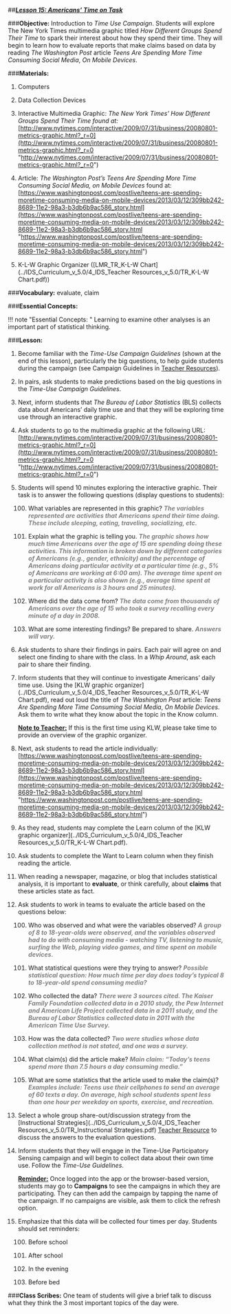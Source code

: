 ##***<u>Lesson 15: Americans’ Time on Task</u>***

###**Objective:**
Introduction to *Time Use Campaign*. Students will explore The New York Times multimedia graphic titled
*How Different Groups Spend Their Time* to spark their interest about how they spend their time. They will
begin to learn how to evaluate reports that make claims based on data by reading *The Washington Post*
article *Teens Are Spending More Time Consuming Social Media*, *On Mobile Devices*.

###**Materials:**
1. Computers

2. Data Collection Devices

3. Interactive Multimedia Graphic: *The New York Times’ How Different Groups Spend Their Time
found at:* [http://www.nytimes.com/interactive/2009/07/31/business/20080801-metrics-graphic.html?_r=0](http://www.nytimes.com/interactive/2009/07/31/business/20080801-metrics-graphic.html?_r=0 "http://www.nytimes.com/interactive/2009/07/31/business/20080801-metrics-graphic.html?_r=0")

4. Article: *The Washington Post’s Teens Are Spending More Time Consuming Social Media, on
Mobile Devices* found at: 
[https://www.washingtonpost.com/postlive/teens-are-spending-moretime-consuming-media-on-mobile-devices/2013/03/12/309bb242-8689-11e2-98a3-b3db6b9ac586_story.html](https://www.washingtonpost.com/postlive/teens-are-spending-moretime-consuming-media-on-mobile-devices/2013/03/12/309bb242-8689-11e2-98a3-b3db6b9ac586_story.html "https://www.washingtonpost.com/postlive/teens-are-spending-moretime-consuming-media-on-mobile-devices/2013/03/12/309bb242-8689-11e2-98a3-b3db6b9ac586_story.html")

5. K-L-W Graphic Organizer ([LMR_TR_K-L-W Chart](../IDS_Curriculum_v_5.0/4_IDS_Teacher Resources_v_5.0/TR_K-L-W Chart.pdf))

###**Vocabulary:**
evaluate, claim

###**Essential Concepts:**

!!! note "Essential Concepts: "
    Learning to examine other analyses is an important part of statistical thinking.

###**Lesson:**
1. Become familiar with the *Time-Use Campaign Guidelines* (shown at the end of this lesson),
particularly the big questions, to help guide students during the campaign (see Campaign
Guidelines in [Teacher Resources](../download/resources.md)).

2. In pairs, ask students to make predictions based on the big questions in the *Time-Use Campaign
Guidelines*.

3. Next, inform students that *The Bureau of Labor Statistics* (BLS) collects data about Americans’
daily time use and that they will be exploring time use through an interactive graphic.

4. Ask students to go to the multimedia graphic at the following URL:<br>
    [http://www.nytimes.com/interactive/2009/07/31/business/20080801-metrics-graphic.html?_r=0](http://www.nytimes.com/interactive/2009/07/31/business/20080801-metrics-graphic.html?_r=0 "http://www.nytimes.com/interactive/2009/07/31/business/20080801-metrics-graphic.html?_r=0")

5. Students will spend 10 minutes exploring the interactive graphic. Their task is to answer the
following questions (display questions to students):

    100. What variables are represented in this graphic? <span style="color:grey">***The variables represented are
    activities that Americans spend their time doing. These include sleeping, eating,
    traveling, socializing, etc.***</span>

    100. Explain what the graphic is telling you. <span style="color:grey">***The graphic shows how much time Americans
    over the age of 15 are spending doing these activities. This information is broken
    down by different categories of Americans (e.g., gender, ethnicity) and the
    percentage of Americans doing particular activity at a particular time (e.g., 5% of
    Americans are working at 6:00 am). The average time spent on a particular activity
    is also shown (e.g., average time spent at work for all Americans is 3 hours and 25
    minutes).***</span>

    100. Where did the data come from? <span style="color:grey">***The data come from thousands of Americans over
    the age of 15 who took a survey recalling every minute of a day in 2008.***</span>

    100. What are some interesting findings? Be prepared to share. <span style="color:grey">***Answers will vary.***</span>

6. Ask students to share their findings in pairs. Each pair will agree on and select one finding to
share with the class. In a *Whip Around*, ask each pair to share their finding.

7. Inform students that they will continue to investigate Americans’ daily time use. Using the [KLW
graphic organizer](../IDS_Curriculum_v_5.0/4_IDS_Teacher Resources_v_5.0/TR_K-L-W Chart.pdf), read out loud the title of *The Washington Post* article: *Teens Are Spending
More Time Consuming Social Media*, *On Mobile Devices*. Ask them to write what they know
about the topic in the Know column.

    **<u>Note to Teacher:</u>** If this is the first time using KLW, please take time to provide an overview of
    the graphic organizer.

8. Next, ask students to read the article individually:<br>
    [https://www.washingtonpost.com/postlive/teens-are-spending-moretime-consuming-media-on-mobile-devices/2013/03/12/309bb242-8689-11e2-98a3-b3db6b9ac586_story.html](https://www.washingtonpost.com/postlive/teens-are-spending-moretime-consuming-media-on-mobile-devices/2013/03/12/309bb242-8689-11e2-98a3-b3db6b9ac586_story.html "https://www.washingtonpost.com/postlive/teens-are-spending-moretime-consuming-media-on-mobile-devices/2013/03/12/309bb242-8689-11e2-98a3-b3db6b9ac586_story.html")

9. As they read, students may complete the Learn column of the [KLW graphic organizer](../IDS_Curriculum_v_5.0/4_IDS_Teacher Resources_v_5.0/TR_K-L-W Chart.pdf).

10. Ask students to complete the Want to Learn column when they finish reading the article.

11. When reading a newspaper, magazine, or blog that includes statistical analysis, it is important to
**evaluate**, or think carefully, about **claims** that these articles state as fact.

12. Ask students to work in teams to evaluate the article based on the questions below:

    100. Who was observed and what were the variables observed? <span style="color:grey">***A group of 8 to 18-year-olds
    were observed, and the variables observed had to do with consuming media -
    watching TV, listening to music, surfing the Web, playing video games, and time
    spent on mobile devices.***</span>

    100. What statistical questions were they trying to answer? <span style="color:grey">***Possible statistical question:
    How much time per day does today’s typical 8 to 18-year-old spend consuming
    media?***</span>

    100. Who collected the data? <span style="color:grey">***There were 3 sources cited. The Kaiser Family Foundation
    collected data in a 2010 study, the Pew Internet and American Life Project
    collected data in a 2011 study, and the Bureau of Labor Statistics collected data in
    2011 with the American Time Use Survey.***</span>

    100. How was the data collected? <span style="color:grey">***Two were studies whose data collection method is not
    stated, and one was a survey.***</span>

    100. What claim(s) did the article make? <span style="color:grey">***Main claim: “Today’s teens spend more than 7.5
    hours a day consuming media.”***</span>

    100. What are some statistics that the article used to make the claim(s)? <span style="color:grey">***Examples include:
    Teens use their cellphones to send an average of 60 texts a day. On average, high
    school students spent less than one hour per weekday on sports, exercise, and
    recreation.***</span>
    
13. Select a whole group share-out/discussion strategy from the [Instructional Strategies](../IDS_Curriculum_v_5.0/4_IDS_Teacher Resources_v_5.0/TR_Instructional Strategies.pdf) [Teacher
Resource](../download/resources.md) to discuss the answers to the evaluation questions.

14. Inform students that they will engage in the Time-Use Participatory Sensing campaign and will
begin to collect data about their own time use. Follow the *Time-Use Guidelines*.

    **<u>Reminder:</u>** Once logged into the app or the browser-based version, students may go to
    **Campaigns** to see the campaigns in which they are participating. They can then add the
    campaign by tapping the name of the campaign. If no campaigns are visible, ask them to click the
    refresh option.

15. Emphasize that this data will be collected four times per day. Students should set reminders:

    100. Before school

    100. After school

    100. In the evening

    100. Before bed

###**Class Scribes:**
One team of students will give a brief talk to discuss what they think the 3 most important topics
of the day were.
